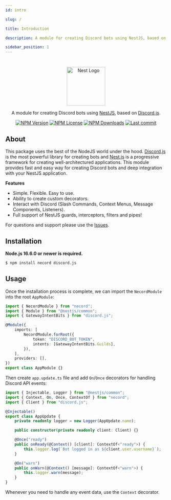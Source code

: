 ```yaml
---
id: intro

slug: /

title: Introduction

description: A module for creating Discord bots using NestJS, based on Discord.js.

sidebar_position: 1
---
```


#

<p align="center">
  <a href="http://nestjs.com/" target="blank"><img src="https://nestjs.com/img/logo-small.svg" width="120" alt="Nest Logo" /></a>
</p>

<p align="center">
    A module for creating Discord bots using  <a href="https://nestjs.com/" target="_blank">NestJS</a>, based on <a href="https://discord.js.org/#/" target="_blank">Discord.js</a>.
</p>

<p align="center">
    <a href='https://img.shields.io/npm/v/necord'><img src="https://img.shields.io/npm/v/necord" alt="NPM Version" /></a>
    <a href='https://img.shields.io/npm/l/necord'><img src="https://img.shields.io/npm/l/necord" alt="NPM License" /></a>
    <a href='https://img.shields.io/npm/dm/necord'><img src="https://img.shields.io/npm/dm/necord" alt="NPM Downloads" /></a>
    <a href='https://img.shields.io/github/last-commit/necordjs/necord'><img src="https://img.shields.io/github/last-commit/SocketSomeone/necord" alt="Last commit" /></a>
</p>

## About

This package uses the best of the NodeJS world under the hood. [Discord.js](https://github.com/discordjs/discord.js) is the most powerful
library for creating bots and [Nest.js](https://github.com/nestjs) is a progressive framework for creating well-architectured applications.
This module provides fast and easy way for creating Discord bots and deep integration with your NestJS application.

**Features**

-   Simple. Flexible. Easy to use.
-   Ability to create custom decorators.
-   Interact with Discord (Slash Commands, Context Menus, Message Components, Listeners).
-   Full support of NestJS guards, interceptors, filters and pipes!

For questions and support please use
the [Issues](https://github.com/necordjs/necord/issues/new?assignees=&labels=question&template=question.yml).

## Installation

**Node.js 16.6.0 or newer is required.**

```bash npm2yarn
$ npm install necord discord.js
```

## Usage

Once the installation process is complete, we can import the `NecordModule` into the root `AppModule`:

```typescript
import { NecordModule } from "necord";
import { Module } from "@nestjs/common";
import { GatewayIntentBits } from "discord.js";

@Module({
    imports: [
        NecordModule.forRoot({
            token: "DISCORD_BOT_TOKEN",
            intents: [GatewayIntentBits.Guilds],
        }),
    ],
    providers: [],
})
export class AppModule {}
```

Then create `app.update.ts` file and add `On`/`Once` decorators for handling Discord API events:

```typescript
import { Injectable, Logger } from "@nestjs/common";
import { Context, On, Once, ContextOf } from "necord";
import { Client } from "discord.js";

@Injectable()
export class AppUpdate {
    private readonly logger = new Logger(AppUpdate.name);

    public constructor(private readonly client: Client) {}

    @Once("ready")
    public onReady(@Context() [client]: ContextOf<"ready">) {
        this.logger.log(`Bot logged in as ${client.user.username}`);
    }

    @On("warn")
    public onWarn(@Context() [message]: ContextOf<"warn">) {
        this.logger.warn(message);
    }
}
```

Whenever you need to handle any event data, use the `Context` decorator.
